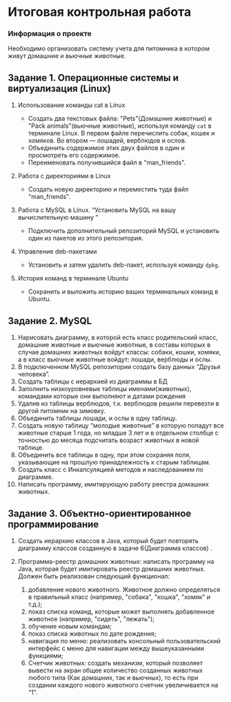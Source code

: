 # Итоговая контрольная работа
 
### Информация о проекте
Необходимо организовать систему учета для питомника в котором живут домашние и вьючные животные. 
 
## Задание 1. Операционные системы и виртуализация (Linux)
 
1. Использование команды cat в Linux
   * Создать два текстовых файла: "Pets"(Домашние животные) и "Pack animals"(вьючные животные), используя команду `cat` в терминале Linux. В первом файле перечислить собак, кошек и хомяков. Во втором — лошадей, верблюдов и ослов.
   * Объединить содержимое этих двух файлов в один и просмотреть его содержимое.
   * Переименовать получившийся файл в "man_friends".
 
2. Работа с директориями в Linux
   * Создать новую директорию и переместить туда файл "man_friends".
 
3. Работа с MySQL в Linux. “Установить MySQL на вашу вычислительную машину ”
   * Подключить дополнительный репозиторий MySQL и установить один из пакетов из этого репозитория.
 
4. Управление deb-пакетами
   * Установить и затем удалить deb-пакет, используя команду `dpkg`.
 
5. История команд в терминале Ubuntu
   * Сохранить и выложить историю ваших терминальных команд в Ubuntu.

## Задание 2. MySQL

1. Нарисовать диаграмму, в которой есть класс родительский класс, домашние животные и вьючные животные, 
в составы которых в случае домашних животных войдут классы: собаки, кошки, хомяки, а в класс вьючные животные
войдут: лошади, верблюды и ослы.
2. В подключенном MySQL репозитории создать базу данных “Друзья
человека”.
3. Создать таблицы с иерархией из диаграммы в БД
4. Заполнить низкоуровневые таблицы именами(животных), командами которые они выполняют и датами рождения
5. Удалив из таблицы верблюдов, т.к. верблюдов решили перевезти в другой питомник на зимовку. 
6. Объединить таблицы лошади, и ослы в одну таблицу.
7. Создать новую таблицу “молодые животные” в которую попадут все животные старше 1 года, но младше 3 лет и в отдельном столбце с точностью до месяца подсчитать возраст животных в новой таблице.
8. Объединить все таблицы в одну, при этом сохраняя поля, указывающие на прошлую принадлежность к старым таблицам.
9. Создать класс с Инкапсуляцией методов и наследованием по диаграмме.
10. Написать программу, имитирующую работу реестра домашних животных.

## Задание 3. Объектно-ориентированное программирование

1. Создать иерархию классов в Java, который будет повторять диаграмму классов созданную в задаче 6(Диаграмма классов) .
 
2. Программа-реестр домашних животных: написать программу на Java, которая будет имитировать реестр домашних животных.
    Должен быть реализован следующий функционал:
    1. добавление нового животного. Животное должно определяться в правильный класс (например, "собака", "кошка", "хомяк" и т.д.);
    2. показ списка команд, которые может выполнять добавленное животное (например, "сидеть", "лежать");
    3. обучение новым командам;
    4. показ списка животных по дате рождения;
    5. навигация по меню: реализовать консольный пользовательский интерфейс с меню для навигации между вышеуказанными функциями;
    6. Счетчик животных: cоздать механизм, который позволяет вывести на экран общее количество созданных животных любого типа (Как домашних, так и вьючных), то есть при создании каждого нового животного счетчик увеличивается на “1”.
 
 
 
 

